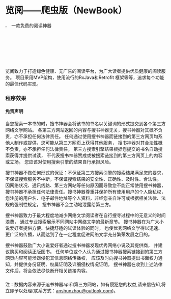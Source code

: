 # 览阅——爬虫版（NewBook）
<img width="3%" hight="3%" src="https://github.com/zas023/CocoBook/blob/master/image/151633_65868181.png" />  一款免费的阅读神器

览阅致力于打造绿色健康、无广告的阅读平台，为广大读者提供优质健康的阅读服务。
项目采用MVP架构，使用流行的RxJava和Retrofit 框架等等，追求每个功能的最佳代码实现。

### 程序效果

#### 免责声明

当您搜索一本书的时，搜书神器会将该书的书名以关键词的形式提交到各个第三方网络文学网站。 各第三方网站返回的内容与搜书神器无关，搜书神器对其概不负责，亦不承担任何法律责任。 任何通过使用搜书神器而链接到的第三方网页均系他人制作或提供，您可能从第三方网页上获得其他服务， 搜书神器对其合法性概不负责，亦不承担任何法律责任。 第三方搜索引擎结果根据您提交的书名自动搜索获得并提供试读， 不代表搜书神器赞成或被搜索链接到的第三方网页上的内容或立场。 您应该对使用搜索引擎的结果自行承担风险。

搜书神器不做任何形式的保证：不保证第三方搜索引擎的搜索结果满足您的要求， 不保证搜索服务不中断，不保证搜索结果的安全性、正确性、及时性、合法性。 因网络状况、通讯线路、第三方网站等任何原因而导致您不能正常使用搜书神器， 搜书神器不承担任何法律责任。搜书神器尊重并保护所有使用用户的个人隐私权， 您注册的用户名、电子邮件地址等个人资料，非经您亲自许可或根据相关法律、法规的强制性规定， 搜书神器不会主动地泄露给第三方。

搜书神器致力于最大程度地减少网络文学阅读者在自行搜寻过程中的无意义的时间浪费， 通过专业搜索展示不同网站中网络文学的最新章节。 搜书神器在为广大小说爱好者提供方便、快捷舒适的试读体验的同时， 也使优秀网络文学得以迅速、更广泛的传播，从而达到了在一定程度促进网络文学充分繁荣发展之目的。

搜书神器鼓励广大小说爱好者通过搜书神器发现优秀网络小说及其提供商， 并建议购买和阅读正版图书。 任何单位或个人认为通过搜书神器搜索链接到的第三方网页内容可能涉嫌侵犯其信息网络传播权， 应该及时向搜书神器提出书面权力通知，并提供身份证明、权属证明及详细侵权情况证明。 搜书神器在收到上述法律文件后，将会依法尽快断开相关链接内容。


##### 
注：数据内容来源于追书神器api和第三方网站，如有侵犯您的权益,请来信告知,将立即予以处理(联系方式：anshunzhou@outlook.com)。
